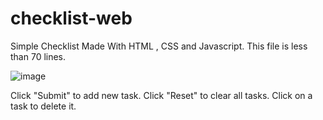 # checklist-web
Simple Checklist Made With HTML , CSS and Javascript.
This file is less than 70 lines.

![image](https://user-images.githubusercontent.com/75167053/195083207-a9a5a0f8-8f6d-4e5a-98f3-993bce6ca9ae.png)

Click "Submit" to add new task.
Click "Reset" to clear all tasks.
Click on a task to delete it.
